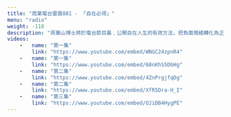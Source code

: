 ```yaml
---
title: "商業電台雷霆881 - 「自在必得」"
menu: "radio"
weight: -110
description: "周華山博士將於電台節目裏﹐公開自在人生的有效方法，把負面情緒轉化為正能量去盡情創造、解開家人間既愛且痛的糾纏，共建有效溝通及幸福家庭，活得輕鬆自在。誠邀閣下準時收聽，與DP同步經歷轉化。"
videos:
    -   name: "第一集"
        link: "https://www.youtube.com/embed/WNGC24zpnR4"
    -   name: "第一集"
        link: "https://www.youtube.com/embed/68nKhS5DbHg"
    -   name: "第二集"
        link: "https://www.youtube.com/embed/4ZnPrgjfqDg"
    -   name: "第二集"
        link: "https://www.youtube.com/embed/XfR5Dra-H_I"
    -   name: "第三集"
        link: "https://www.youtube.com/embed/OJiDB4HygPE"
---
```


